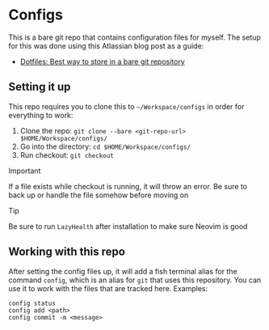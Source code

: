 # Configs

This is a bare git repo that contains configuration files for myself. The setup
for this was done using this Atlassian blog post as a guide:

- [Dotfiles: Best way to store in a bare git repository](https://www.atlassian.com/git/tutorials/dotfiles)

## Setting it up

This repo requires you to clone this to `~/Workspace/configs` in order for
everything to work:

1. Clone the repo: `git clone --bare <git-repo-url> $HOME/Workspace/configs/`
2. Go into the directory: `cd $HOME/Workspace/configs/`
3. Run checkout: `git checkout`

> [!IMPORTANT]
> If a file exists while checkout is running, it will throw an error. Be sure to
> back up or handle the file somehow before moving on

> [!TIP]
> Be sure to run `LazyHealth` after installation to make sure Neovim is good

## Working with this repo

After setting the config files up, it will add a fish terminal alias for the
command `config`, which is an alias for `git` that uses this repository. You
can use it to work with the files that are tracked here. Examples:

```shell
config status
config add <path>
config commit -m <message>
```
